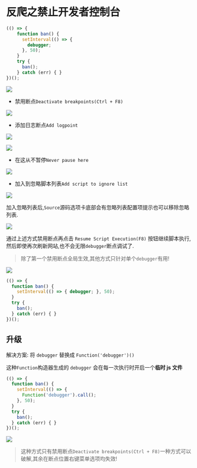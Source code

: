 # 反爬之禁止开发者控制台

```js
(() => {
    function ban() {
      setInterval(() => {
        debugger;
      }, 50);
    }
    try {
      ban();
    } catch (err) { }
})();
```

![](https://files.mdnice.com/user/71390/891cd70e-0a63-432e-89c4-512331515902.gif)

- 禁用断点`Deactivate breakpoints(Ctrl + F8)`

![](https://files.mdnice.com/user/71390/0f60fb96-8840-49d8-a587-0e373175c163.png)

- 添加日志断点`Add logpoint`

![](https://files.mdnice.com/user/71390/2b4ea410-b8c1-4a31-b783-85dcda9d4f1d.png)

![](https://files.mdnice.com/user/71390/de57bb56-cd6c-4a53-94e2-b7cf1293ea24.png)

- 在这从不暂停`Never pause here`

![](https://files.mdnice.com/user/71390/12c10d33-3c88-4b2a-ba85-19bcf0e900b8.png)

- 加入到忽略脚本列表`Add script to ignore list`

![](https://files.mdnice.com/user/71390/28681b56-2679-4a03-a813-d4c2b79b5156.png)

加入忽略列表后,`Source`源码选项卡底部会有忽略列表配置项提示也可以移除忽略列表.

![](https://files.mdnice.com/user/71390/789babd9-1971-41ed-ba5b-1e7035214df1.png)

通过上述方式禁用断点再点击 `Resume Script Execution(F8)` 按钮继续脚本执行,然后即使再次刷新网站,也不会无限`debugger`断点调试了.

> 除了第一个禁用断点全局生效,其他方式只针对单个`debugger`有用!

![](https://files.mdnice.com/user/71390/315e82a8-ccec-41dd-a694-b1027eb868ac.png)

```js
(() => {
  function ban() {
    setInterval(() => { debugger; }, 50);
  }
  try {
    ban();
  } catch (err) { }
})();
```

## 升级

解决方案: 将 `debugger` 替换成 `Function('debugger')()`

这种`Function`构造器生成的 `debugger` 会在每一次执行时开启一个**临时 js 文件**

```js
(() => {
  function ban() {
    setInterval(() => {
      Function('debugger').call();
    }, 50);
  }
  try {
    ban();
  } catch (err) { }
})();
```

![](https://files.mdnice.com/user/71390/d35564a3-f789-483f-bc21-4066329c9c00.gif)

> 这种方式只有禁用断点`Deactivate breakpoints(Ctrl + F8)`一种方式可以破解,其余在断点位置右键菜单选项均失效!
